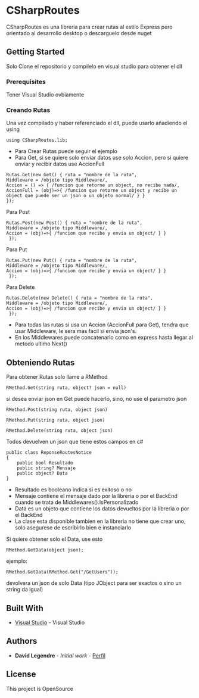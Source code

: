 # CSharpRoutes
CSharpRoutes es una libreria para crear rutas al estilo Express pero orientado al desarrollo desktop o descarguelo desde nuget

## Getting Started

Solo Clone el repositorio y compilelo en visual studio para obtener el dll

### Prerequisites

Tener Visual Studio ovbiamente

### Creando Rutas

Una vez compilado y haber referenciado el dll, puede usarlo añadiendo el using
```
using CSharpRoutes.lib;
```

-  Para Crear Rutas puede seguir el ejemplo
-  Para Get, si se quiere solo enviar datos use solo Accion, pero si quiere enviar y recibir datos use AccionFull
```
Rutas.Get(new Get() { ruta = "nombre de la ruta", 
Middleware = /objeto tipo Middleware/,
Accion = () => { /funcion que retorne un object, no recibe nada/, 
AccionFull = (obj)=>{ /funcion que retorne un object y recibe un object que puede ser un json o un objeto normal/ } } 
});
```

Para Post
```
Rutas.Post(new Post() { ruta = "nombre de la ruta", 
Middleware = /objeto tipo Middleware/,
Accion = (obj)=>{ /funcion que recibe y envia un object/ } }
 });
```

Para Put
```
Rutas.Put(new Put() { ruta = "nombre de la ruta", 
Middleware = /objeto tipo Middleware/,
Accion = (obj)=>{ /funcion que recibe y envia un object/ } }
 });
```

Para Delete
```
Rutas.Delete(new Delete() { ruta = "nombre de la ruta", 
Middleware = /objeto tipo Middleware/,
Accion = (obj)=>{ /funcion que recibe y envia un object/ } }
 });
```

-  Para todas las rutas si usa un Accion (AccionFull para Get), tendra que usar Middleware, le sera mas facil si envia json's.
-  En los Middlewares puede concatenarlo como en express hasta llegar al metodo ultimo Next()

## Obteniendo Rutas

Para obtener Rutas solo llame a RMethod
```
RMethod.Get(string ruta, object? json = null)
```
si desea enviar json en Get puede hacerlo, sino, no use el parametro json

```
RMethod.Post(string ruta, object json)
```
```
RMethod.Put(string ruta, object json)
```
```
RMethod.Delete(string ruta, object json)
```

Todos devuelven un json que tiene estos campos en c#
```
public class ReponseRoutesNotice
{
    public bool Resultado
    public string? Mensaje
    public object? Data
}
```
-  Resultado es booleano indica si es exitoso o no
-  Mensaje contiene el mensaje dado por la libreria o por el BackEnd cuando se trata de Middlewares().IsPersonalizado
-  Data es un objeto que contiene los datos devueltos por la libreria o por el BackEnd
-  La clase esta disponible tambien en la libreria no tiene que crear uno, solo asegurese de escribirlo bien e instanciarlo

Si quiere obtener solo el Data, use esto
```
RMethod.GetData(object json);
```
ejemplo:
```
RMethod.GetData(RMethod.Get("/GetUsers"));
```
devolvera un json de solo Data (tipo JObject para ser exactos o sino un string da igual)

## Built With

* [Visual Studio](https://visualstudio.microsoft.com/es/) - Visual Studio


## Authors

* **David Legendre** - *Initial work* - [Perfil](https://github.com/Davidlegendre)

## License

This project is OpenSource
